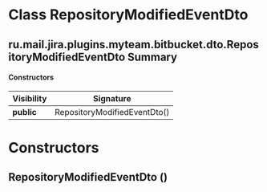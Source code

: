 Class RepositoryModifiedEventDto
================================
ru.mail.jira.plugins.myteam.bitbucket.dto.RepositoryModifiedEventDto
Summary
-------
#### Constructors
| Visibility | Signature                    |
| ---------- | ---------------------------- |
| **public** | RepositoryModifiedEventDto() |

Constructors
============
RepositoryModifiedEventDto ()
-----------------------------


